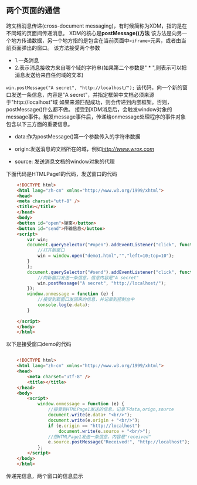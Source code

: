 ## 两个页面的通信
跨文档消息传递(cross-document messaging)，有时候简称为XDM，指的是在不同域的页面间传递消息。
XDM的核心是**postMessage()方法**
该方法是向另一个地方传递数据，另一个地方指的是包含在当前页面中`<iframe>`元素，或者由当前页面弹出的窗口。
该方法接受两个参数

* 1.一条消息 
* 2.表示消息接收方来自哪个域的字符串(如果第二个参数是" * ",则表示可以把消息发送给来自任何域的文本) 

`win.postMessage("A secret", "http://localhost/");`
该代码，向一个新的窗口发送一条信息，内容是"A secret"，并指定框架中文档必须来源于"http://localhost"域
如果来源匹配成功，则会传递到内嵌框架。否则，postMessage()什么都不做。
接受到XDM消息后，会触发window对象的message事件。触发message事件后，传递给onmessage处理程序的事件对象包含以下三方面的重要信息。  

* data:作为postMessage()第一个参数传入的字符串数据

* origin:发送消息的文档所在的域，例如*http://www.wrox.com*

* source: 发送消息文档的window对象的代理 

下面代码是HTMLPage1的代码，发送窗口的代码
```html
    <!DOCTYPE html>
    <html lang="zh-cn" xmlns="http://www.w3.org/1999/xhtml">
    <head>
    <meta charset="utf-8" />
    <title></title>
    </head>
    <body>
    <button id="open">弹窗</button>
    <button id="send">传输信息</button>
    <script>
        var win;
        document.querySelector("#open").addEventListener("click", function () {
            //打开新窗口
            win = window.open("demo1.html","","left=10;top=10");
        }
        );
        document.querySelector("#send").addEventListener("click", function () {
            //向新窗口发送一条信息，信息内容是"A secret"
            win.postMessage("A secret", "http://localhost/");
        });
        window.onmessage = function (e) {
            //接受到新窗口发回来的信息，并记录到控制台中
            console.log(e.data);
        }
  
    </script>
    </body>
    </html>
```
以下是接受窗口demo的代码
```html

    <!DOCTYPE html>    
    <html lang="zh-cn" xmlns="http://www.w3.org/1999/xhtml">
    <head>
        <meta charset="utf-8" />
        <title></title>
    </head>
    <body>
        <script>
            window.onmessage = function (e) {
                //接受到HTMLPage1发送的信息，记录下data,orign,source
                document.write(e.data+ "<br/>");
                document.write(e.origin + "<br/>");
                if (e.origin == "http://localhost")
                    document.write(e.source + "<br/>");
                //想HTMLPage1发送一条信息，内容是"received"
                e.source.postMessage("Received!", "http://localhost");
            };
        </script>
    </body>
    </html>
```
传递完信息，两个窗口的信息显示

